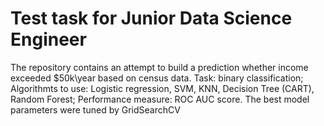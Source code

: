 # Test task for Junior Data Science Engineer
The repository contains an attempt to build a prediction whether income exceeded $50k\year based on census data.
Task: binary classification;
Algorithmts to use: Logistic regression, SVM, KNN, Decision Tree (CART), Random Forest;
Performance measure: ROC AUC score.
The best model parameters were tuned by GridSearchCV

